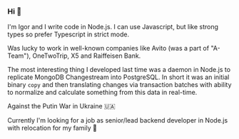 ### Hi 👋

I'm Igor and I write code in Node.js. I can use Javascript, but like strong types so prefer Typescript in strict mode.

Was lucky to work in well-known companies like Avito (was a part of "A-Team"), OneTwoTrip, X5 and Raiffeisen Bank.

The most interesting thing I developed last time was a daemon in Node.js to replicate MongoDB Changestream into PostgreSQL. In short it was an initial binary `copy` and then translating changes via transaction batches with ability to normalize and calculate something from this data in real-time.

Against the Putin War in Ukraine 🇺🇦

Currently I'm looking for a job as senior/lead backend developer in Node.js with relocation for my family 🚜 